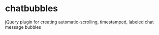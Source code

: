 chatbubbles
===========

jQuery plugin for creating automatic-scrolling, timestamped, labeled chat message bubbles
